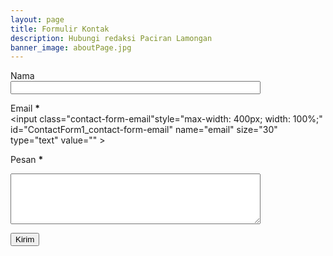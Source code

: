 ```yaml
---
layout: page
title: Formulir Kontak
description: Hubungi redaksi Paciran Lamongan
banner_image: aboutPage.jpg
---
```



<script type="text/javascript">
var blogId = '209812151361031342';
var contactFormMessageSendingMsg ='Mengirim...';
var contactFormMessageSentMsg = 'Pesan sudah dikirim. Semoga Anda bahagia.';
var contactFormMessageNotSentMsg = 'Pesan tidak dapat dikirim. Coba lagi nanti.';
var contactFormEmptyMessageMsg = 'Bidang pesan harus diisi.';
var contactFormInvalidEmailMsg = 'Alamat email harus valid.'

var widgetLoaded=false;
function sendEmailMsg() {
if(widgetLoaded== false) {
_WidgetManager._RegisterWidget('_ContactFormView', new _WidgetInfo('ContactForm1', 'sidebar', null, document.getElementById('ContactForm1'), {'contactFormMessageSendingMsg': contactFormMessageSendingMsg , 'contactFormMessageSentMsg': contactFormMessageSentMsg , 'contactFormMessageNotSentMsg': contactFormMessageNotSentMsg , 'contactFormInvalidEmailMsg': contactFormInvalidEmailMsg , 'contactFormEmptyMessageMsg': contactFormEmptyMessageMsg , 'title': 'Contact Form', 'blogId': blogId, 'contactFormNameMsg': 'Name', 'contactFormEmailMsg': 'Email', 'contactFormMessageMsg': 'Message', 'contactFormSendMsg': 'Send', 'submitUrl': 'https://www.blogger.com/contact-form.do'}, 'displayModeFull'));
widgetLoaded=true;
document.getElementById('ContactForm1_contact-form-submit').click();
}
return true;
}
</script>
<div class="Form">
<form name="contact-form">
<p></p>
Nama
<br />
<input class="contact-form-name" style="max-width: 400px; width: 100%;" id="ContactForm1_contact-form-name" name="name" size="30" type="text" value="" ></input>

Email
<span style="font-weight: bolder;">*</span><br />
<input class="contact-form-email"style="max-width: 400px; width: 100%;" id="ContactForm1_contact-form-email" name="email" size="30" type="text" value="" ></input>

Pesan
<span style='font-weight: bolder;'>*</span>
<br />
<textarea class="contact-form-email-message" style="max-width: 400px; width: 100%;" id="ContactForm1_contact-form-email-message" name="email-message" rows="5"></textarea>

<input class="contact-form-button contact-form-button-submit" id="ContactForm1_contact-form-submit" onclick="sendEmailMsg()" type="button" value="Kirim" ></input>

<div style="max-width: 400px; text-align: center; width: 100%;">
<p class="contact-form-error-message" id="ContactForm1_contact-form-error-message"></p>
<p class="contact-form-success-message" id="ContactForm1_contact-form-success-message"></p>
</div>
</form>
</div>

